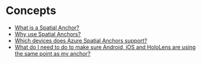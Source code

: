 # Concepts

* [What is a Spatial Anchor?](what-is-a-spatial-anchor.md)
* [Why use Spatial Anchors? ](why-use-spatial-anchors.md)
* [Which devices does Azure Spatial Anchors support?](which-devices-does-azure-spatial-anchors-support.md)
* [What do I need to do to make sure Android, iOS and HoloLens are using the same point as my anchor?](what-do-i-need-to-do-to-make-sure-android-ios-and-hololens-are-using-the-same-point-as-my-anchor.md)





